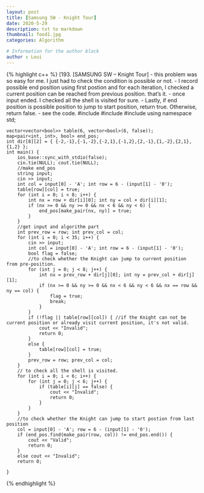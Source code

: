 ```yaml
---
layout: post
title: [Samsung SW - Knight Tour]
date: 2020-5-29
description: txt to markdown
thumbnail: food1.jpg
categories: Algorithm

# Information for the author block
author : Loui
---
```


{% highlight c++ %}
	﻿[193. [SAMSUNG SW – Knight Tour]
	- this problem was so easy for me. I just had to check the condition is possible or not.
	- I record possible end position using first postion and for each iteration, I checked a current position can be reached from previous position. that’s it.
	- once input ended. I checked all the shell is visited for sure.
	- Lastly, if end position is possible position to jump to start position, return true. Otherwise, return false.
	- see the code.
	#include<iostream>
	#include<vector>
	#include<map>
	using namespace std;
	
	vector<vector<bool>> table(6, vector<bool>(6, false));
	map<pair<int, int>, bool> end_pos;
	int dir[8][2] = { {-2,-1},{-1,-2},{-2,1},{-1,2},{2,-1},{1,-2},{2,1},{1,2} };
	int main() {
		ios_base::sync_with_stdio(false);
		cin.tie(NULL); cout.tie(NULL);
		//make end_pos
		string input;
		cin >> input;
		int col = input[0] - 'A'; int row = 6 - (input[1] - '0');
		table[row][col] = true;
		for (int i = 0; i < 8; i++) {
			int nx = row + dir[i][0]; int ny = col + dir[i][1];
			if (nx >= 0 && ny >= 0 && nx < 6 && ny < 6) {
				end_pos[make_pair(nx, ny)] = true;
			}
		}
		//get input and algorithm part
		int prev_row = row; int prev_col = col;
		for (int i = 0; i < 35; i++) {
			cin >> input;
			int col = input[0] - 'A'; int row = 6 - (input[1] - '0');
			bool flag = false;
			//to check whether the Knight can jump to current position from pre-position.
			for (int j = 0; j < 8; j++) {
				int nx = prev_row + dir[j][0]; int ny = prev_col + dir[j][1];
				if (nx >= 0 && ny >= 0 && nx < 6 && ny < 6 && nx == row && ny == col) {
					flag = true;
					break;
				} 
			}
			if (!flag || table[row][col]) { //if the Knight can not be current position or already visit current position, it's not valid.
				cout << "Invalid";
				return 0;
			}
			else {
				table[row][col] = true;
			}
			prev_row = row; prev_col = col;
		}
		// to check all the shell is visited.
		for (int i = 0; i < 6; i++) {
			for (int j = 0; j < 6; j++) {
				if (table[i][j] == false) {
					cout << "Invalid";
					return 0;
				}
			}
		}
		//to check whether the Knight can jump to start postion from last position
		col = input[0] - 'A'; row = 6 - (input[1] - '0');
		if (end_pos.find(make_pair(row, col)) != end_pos.end()) {	
			cout << "Valid";
			return 0;
		}
		else cout << "Invalid";
		return 0;
	
	}
	
{% endhighlight %}
